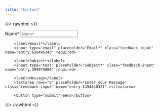 ```yaml
---
title: "Contact"
---
```


{{< rawhtml >}}
<link rel="stylesheet" href="/css/form.css">

<script type="text/javascript">var submitted=false;</script>
<iframe name="hidden_iframe" id="hidden_iframe" style="display:none;" 
onload="if(submitted) {window.location='/thankyou';}"></iframe>

<form action="https://docs.google.com/forms/d/e/18IqVKDW2Og3_-jCCzW4SOk2vpa_FHFC_48lrO-UDGOE/formResponse" 
method="post" target="hidden_iframe" onsubmit="submitted=true;">
</form>

<form action="https://docs.google.com/forms/d/e/1FAIpQLSdBit8IwBmMxXARhjnvMkn4M4fPFpTQSjDaZEo6CAAh8FoltQ/formResponse" method="post" target="hidden_iframe" onsubmit="submitted=true">
        <label>Name*</label>
        <input type="text" placeholder="Name*" class="feedback-input" name="entry.149128287" required>
  
        <label>Email*</label>
        <input type="email" placeholder="Email*" class="feedback-input" name="entry.630496343" required>

        <label>Subject*</label>
        <input type="text" placeholder="Subject*" class="feedback-input" name="entry.399879000" required>
    
        <label>Message</label>
        <textarea rows="5" placeholder="Enter your Message" class="feedback-input" name="entry.1494840321" ></textarea>
     
        <button type="submit">Send</button>
</form>
{{< /rawhtml >}}
